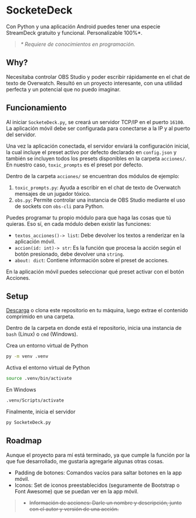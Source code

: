 # SocketeDeck

Con Python y una aplicación Android puedes tener una especie StreamDeck gratuito y funcional. Personalizable 100%*.  

> _\* Requiere de conocimientos en programación._  

## Why?

Necesitaba controlar OBS Studio y poder escribir rápidamente en el chat de texto de Overwatch. Resultó en un proyecto interesante, con una utilidad perfecta y un potencial que no puedo imaginar.  

## Funcionamiento

Al iniciar `SocketeDeck.py`, se creará un servidor TCP/IP en el puerto `16100`. La aplicación móvil debe ser configurada para conectarse a la IP y al puerto del servidor.  

Una vez la aplicación conectada, el servidor enviará la configuración inicial, la cual incluye el preset activo por defecto declarado en `config.json` y también se incluyen todos los presets disponibles en la carpeta `acciones/`. En nuestro caso, `toxic_prompts` es el preset por defecto.  

Dentro de la carpeta `acciones/` se encuentran dos módulos de ejemplo:  

 1. `toxic_prompts.py`: Ayuda a escribir en el chat de texto de Overwatch mensajes de un jugador tóxico.  
 2. `obs.py`: Permite controlar una instancia de OBS Studio mediante el uso de sockets con `obs-cli` para Python.  

Puedes programar tu propio módulo para que haga las cosas que tú quieras. Eso sí, en cada módulo deben existir las funciones:  

 - `textos_acciones()-> list`: Debe devolver los textos a renderizar en la aplicación móvil.  
 - `accion(id: int)-> str`: Es la función que procesa la acción según el botón presionado, debe devolver una `string`.  
 - `about: dict`: Contiene información sobre el preset de acciones.  

En la aplicación móvil puedes seleccionar qué preset activar con el botón Acciones.  

## Setup

[Descarga](https://github.com/Urfenox/SocketeDeck/archive/refs/heads/master.zip) o clona este repositorio en tu máquina, luego extrae el contenido comprimido en una carpeta.  

Dentro de la carpeta en donde está el repositorio, inicia una instancia de `bash` (Linux) o `cmd` (Windows).  

Crea un entorno virtual de Python  
```sh
py -m venv .venv
```

Activa el entorno virtual de Python  
```sh
source .venv/bin/activate
```
En Windows  
```sh
.venv/Scripts/activate
```

Finalmente, inicia el servidor  
```sh
py SocketeDeck.py
```

## Roadmap

Aunque el proyecto para mí está terminado, ya que cumple la función por la que fue desarrollado, me gustaría agregarle algunas otras cosas.  

 - Padding de botones: Comandos vacíos para saltar botones en la app móvil.
 - Iconos: Set de iconos preestablecidos (seguramente de Bootstrap o Font Awesome) que se puedan ver en la app móvil.

> - ~~Información de acciones: Darle un nombre y descripción, junto con el autor y versión de una acción.~~  
